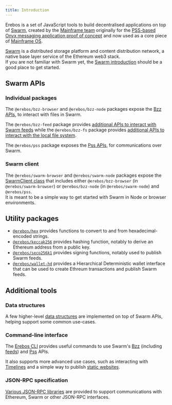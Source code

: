 ```yaml
---
title: Introduction
---
```


Erebos is a set of JavaScript tools to build decentralised applications on top of [Swarm](https://swarm-guide.readthedocs.io/en/latest/index.html), created by the [Mainframe team](https://github.com/MainframeHQ) originally for the [PSS-based Onyx messaging application proof of concept](https://github.com/MainframeHQ/onyx) and now used as a core piece of [Mainframe OS](https://github.com/MainframeHQ/mainframe-os).

[Swarm](https://swarm-guide.readthedocs.io/en/latest/index.html) is a distributed storage platform and content distribution network, a native base layer service of the Ethereum web3 stack.\
If you are not familiar with Swarm yet, the [Swarm introduction](https://swarm-guide.readthedocs.io/en/latest/introduction.html) should be a good place to get started.

## Swarm APIs

### Individual packages

The `@erebos/bzz-browser` and `@erebos/bzz-node` packages expose the [Bzz APIs](bzz.md), to interact with files in Swarm.

The `@erebos/bzz-feed` package provides [additional APIs to interact with Swarm feeds](bzz-feed.md) while the `@erebos/bzz-fs` package provides [additional APIs to interact with the local file system](bzz-fs.md).

The `@erebos/pss` package exposes the [Pss APIs](pss.md), for communications over Swarm.

### Swarm client

The `@erebos/swarm-browser` and `@erebos/swarm-node` packages expose the [SwarmClient class](swarm-client.md) that includes either `@erebos/bzz-browser` (in `@erebos/swarm-browser`) or `@erebos/bzz-node` (in `@erebos/swarm-node`) and `@erebos/pss`.\
It is meant to be a simple way to get started with Swarm in Node or browser environments.

## Utility packages

- [`@erebos/hex`](hex.md) provides functions to convert to and from hexadecimal-encoded strings.
- [`@erebos/keccak256`](keccak256.md) provides hashing function, notably to derive an Ethereum address from a public key.
- [`@erebos/secp256k1`](secp256k1.md) provides signing functions, notably used to publish Swarm feeds.
- [`@erebos/wallet-hd`](wallet-hd.md) provides a Hierarchical Deterministic wallet interface that can be used to create Ethreum transactions and publish Swarm feeds.

## Additional tools

### Data structures

A few higher-level [data structures](data-structures.md) are implemented on top of Swarm APIs, helping support some common use-cases.

### Command-line interface

The [Erebos CLI](cli.md) provides useful commands to use Swarm's [Bzz](cli.md#bzz-commands) (including [feeds](cli.md#feed-commands)) and [Pss](cli.md#pss-commands) APIs.

It also supports more advanced use cases, such as interacting with [Timelines](cli.md#timeline-commands) and a simple way to publish [static websites](cli.md#website-commands).

### JSON-RPC specification

[Various JSON-RPC libraries](rpc-intro.md) are provided to support communications with Ethereum, Swarm or other JSON-RPC interfaces.

